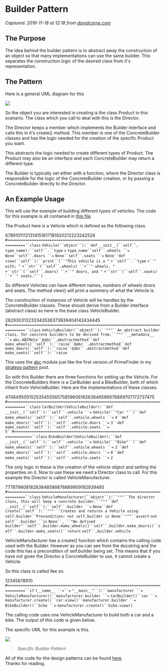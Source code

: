 # Builder Pattern

_Captured: 2016-11-18 at 12:18 from [davidcorne.com](https://davidcorne.com/2013/01/21/builder-pattern/#more-680)_

## The Purpose

The idea behind the builder pattern is to abstract away the construction of an object so that many implementations can use the same builder. This separates the construction logic of the desired class from it's representation.

## The Pattern

Here is a general UML diagram for this

![](https://raw.github.com/davidcorne/Design-Patterns-In-Python/master/Images/UML/Builder_general.png)

So the object you are interested in creating is the class Product in this scenario. The class which you call to deal with this is the Director.

The Director keeps a member which implements the Builder interface and calls this in it's create() method. This member is one of the ConcreteBuilder classes and has the logic needed for the creation of the specific Product you want.

This abstracts the logic needed to create different types of Product. The Product may also be an interface and each ConcreteBuilder may return a different type.

The Builder is typically set either with a function, where the Director class is responsible for the logic of the ConcreteBuilder creation, or by passing a ConcreteBuilder directly to the Director.

## An Example Usage

This will use the example of building different types of vehicles. The code for this example is all contained in [this file](https://github.com/davidcorne/Design-Patterns-In-Python/blob/master/Structural/Builder.py).

The Product here is a Vehicle which is defined as the following class.

67891011121314151617181920212223242526
`#==============================================================================``class` `Vehicle(``object``):``def` `__init__(``self``, type_name):``self``.``type` `=` `type_name``self``.wheels ``=` `None``self``.doors ``=` `None``self``.seats ``=` `None``def` `view(``self``):``print``(``"This vehicle is a "` `+``self``.``type` `+``" with; "` `+``str``(``self``.wheels) ``+``" wheels, "` `+``str``(``self``.doors) ``+``" doors, and "` `+``str``(``self``.seats) ``+``" seats."``)`

So different Vehicles can have different names, numbers of wheels doors and seats. The method view() will print a summery of what the Vehicle is.

The construction of instances of Vehicle will be handles by the ConcreteBuilder classes. These should derive from a Builder interface (abstract class) so here is the base class VehicleBuilder.

282930313233343536373839404142434445
`#==============================================================================``class` `VehicleBuilder(``object``):``"""``An abstract builder class, for concrete builders to be derived from.``"""``__metadata__ ``=` `abc.ABCMeta``@abc``.abstractmethod``def` `make_wheels(``self``):``raise``@abc``.abstractmethod``def` `make_doors(``self``):``raise``@abc``.abstractmethod``def` `make_seats(``self``):``raise`

This uses the [abc](http://docs.python.org/2/library/abc.html) module just like the first version of PrimeFinder in my [strategy pattern](https://davidcorne.com/2013/01/21/strategy-pattern/) post.

So with this Builder there are three functions for setting up the Vehicle. For the ConcreteBuilders there is a CarBuilder and a BikeBuilder, both of which inherit from VehicleBuilder. Here are the implementations of these classes.

4748495051525354555657585960616263646566676869707172737475
`#==============================================================================``class` `CarBuilder(VehicleBuilder):``def` `__init__(``self``):``self``.vehicle ``=` `Vehicle(``"Car "``)``def` `make_wheels(``self``):``self``.vehicle.wheels ``=` `4``def` `make_doors(``self``):``self``.vehicle.doors ``=` `3``def` `make_seats(``self``):``self``.vehicle.seats ``=` `5``#==============================================================================``class` `BikeBuilder(VehicleBuilder):``def` `__init__(``self``):``self``.vehicle ``=` `Vehicle(``"Bike"``)``def` `make_wheels(``self``):``self``.vehicle.wheels ``=` `2``def` `make_doors(``self``):``self``.vehicle.doors ``=` `0``def` `make_seats(``self``):``self``.vehicle.seats ``=` `2`

The only logic in these is the creation of the vehicle object and setting the properties on it. Now to use these we need a Director class to call. For this example the Director is called VehicleManufacturer.

77787980818283848586878889909192939495
`#==============================================================================``class` `VehicleManufacturer(``object``):``"""``The director class, this will keep a concrete builder.``"""``def` `__init__(``self``):``self``.builder ``=` `None``def` `create(``self``):``""" ``Creates and returns a Vehicle using self.builder``Precondition: not self.builder is None``"""``assert` `not` `self``.builder ``is` `None``, ``"No defined builder"``self``.builder.make_wheels()``self``.builder.make_doors()``self``.builder.make_seats()``return` `self``.builder.vehicle`

VehicleManufacturer has a create() function which contains the calling code used with the Builder. However as you can see from the docstring and the code this has a precondition of self.builder being set. This means that if you have not given the Director a ConcreteBuilder to use, it cannot create a Vehicle.

So this class is called like so.

12345678910
`#==============================================================================``if` `(__name__ ``=``=` `"__main__"``):``manufacturer ``=` `VehicleManufacturer()``manufacturer.builder ``=` `CarBuilder()``car ``=` `manufacturer.create()``car.view()``manufacturer.builder ``=` `BikeBuilder()``bike ``=` `manufacturer.create()``bike.view()`

The calling code uses one VehicleManufacturer to build both a car and a bike. The output of this code is given below.

The specific UML for this example is this.

![](https://raw.github.com/davidcorne/Design-Patterns-In-Python/master/Images/UML/Builder_specific.png)

> _Specific Builder Pattern_

All of the code for the design patterns can be found [here](https://github.com/davidcorne/Design-Patterns-In-Python).  
Thanks for reading.
